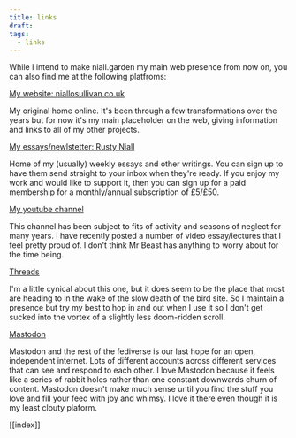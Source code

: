 ```yaml
---
title: links
draft: 
tags:
  - links
---
```

While I intend to make niall.garden my main web presence from now on, you can also find me at the following platfroms:

[My website: niallosullivan.co.uk](https://niallosullivan.co.uk)

My original home online. It's been through a few transformations over the years but for now it's my main placeholder on the web, giving information and links to all of my other projects.

[My essays/newlstetter: Rusty Niall](https://buttondown.email/niall/)  

Home of my (usually) weekly essays and other writings. You can sign up to have them send straight to your inbox when they're ready. If you enjoy my work and would like to support it, then you can sign up for a paid membership for a monthly/annual subscription of £5/£50. 

[My youtube channel](https://youtube.com/niallosullivan)

This channel has been subject to fits of activity and seasons of neglect for many years. I have recently posted a number of video essay/lectures that I feel pretty proud of. I don't think Mr Beast has anything to worry about for the time being.

[Threads](https://threads.net/@rusty_niall)

I'm a little cynical about this one, but it does seem to be the place that most are heading to in the wake of the slow death of the bird site. So I maintain a presence but try my best to hop in and out when I use it so I don't get sucked into the vortex of a slightly less doom-ridden scroll.

[Mastodon](https://sunny.garden/@rustyniall)

Mastodon and the rest of the fediverse is our last hope for an open, independent internet. Lots of different accounts across different services that can see and respond to each other. I love Mastodon because it feels like a series of rabbit holes rather than one constant downwards churn of content. Mastodon doesn't make much sense until you find the stuff you love and fill your feed with joy and whimsy. I love it there even though it is my least clouty plaform. 

[[index]]


